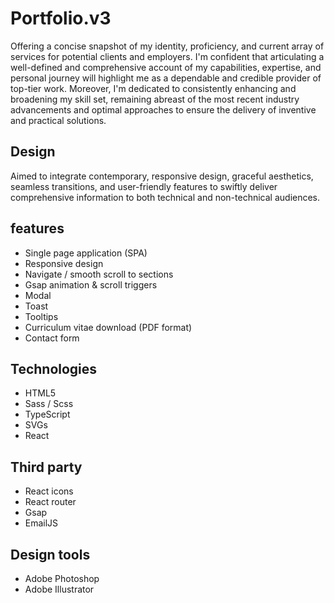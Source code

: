 # Portfolio.v3

Offering a concise snapshot of my identity, proficiency, and current array of services for potential clients and employers. I'm confident that articulating a well-defined and comprehensive account of my capabilities, expertise, and personal journey will highlight me as a dependable and credible provider of top-tier work. Moreover, I'm dedicated to consistently enhancing and broadening my skill set, remaining abreast of the most recent industry advancements and optimal approaches to ensure the delivery of inventive and practical solutions.

## Design

Aimed to integrate contemporary, responsive design, graceful aesthetics, seamless transitions, and user-friendly features to swiftly deliver comprehensive information to both technical and non-technical audiences.

## features

- Single page application (SPA)
- Responsive design
- Navigate / smooth scroll to sections
- Gsap animation & scroll triggers
- Modal
- Toast
- Tooltips
- Curriculum vitae download (PDF format)
- Contact form

## Technologies

- HTML5
- Sass / Scss
- TypeScript
- SVGs
- React

## Third party

- React icons
- React router
- Gsap
- EmailJS

## Design tools

- Adobe Photoshop
- Adobe Illustrator
